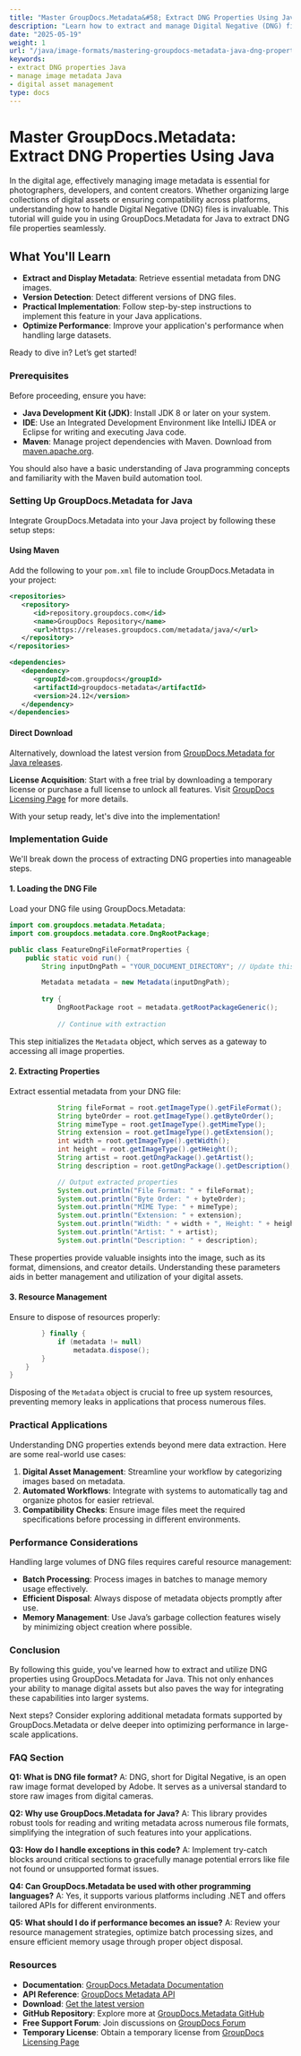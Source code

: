 ```yaml
---
title: "Master GroupDocs.Metadata&#58; Extract DNG Properties Using Java"
description: "Learn how to extract and manage Digital Negative (DNG) file properties using GroupDocs.Metadata for Java. Perfect for photographers, developers, and content creators."
date: "2025-05-19"
weight: 1
url: "/java/image-formats/mastering-groupdocs-metadata-java-dng-properties-extraction/"
keywords:
- extract DNG properties Java
- manage image metadata Java
- digital asset management
type: docs
---
```

# Master GroupDocs.Metadata: Extract DNG Properties Using Java

In the digital age, effectively managing image metadata is essential for photographers, developers, and content creators. Whether organizing large collections of digital assets or ensuring compatibility across platforms, understanding how to handle Digital Negative (DNG) files is invaluable. This tutorial will guide you in using GroupDocs.Metadata for Java to extract DNG file properties seamlessly.

## What You'll Learn

- **Extract and Display Metadata**: Retrieve essential metadata from DNG images.
- **Version Detection**: Detect different versions of DNG files.
- **Practical Implementation**: Follow step-by-step instructions to implement this feature in your Java applications.
- **Optimize Performance**: Improve your application's performance when handling large datasets.

Ready to dive in? Let’s get started!

### Prerequisites

Before proceeding, ensure you have:

- **Java Development Kit (JDK)**: Install JDK 8 or later on your system.
- **IDE**: Use an Integrated Development Environment like IntelliJ IDEA or Eclipse for writing and executing Java code.
- **Maven**: Manage project dependencies with Maven. Download from [maven.apache.org](https://maven.apache.org/).

You should also have a basic understanding of Java programming concepts and familiarity with the Maven build automation tool.

### Setting Up GroupDocs.Metadata for Java

Integrate GroupDocs.Metadata into your Java project by following these setup steps:

#### Using Maven
Add the following to your `pom.xml` file to include GroupDocs.Metadata in your project:

```xml
<repositories>
   <repository>
      <id>repository.groupdocs.com</id>
      <name>GroupDocs Repository</name>
      <url>https://releases.groupdocs.com/metadata/java/</url>
   </repository>
</repositories>

<dependencies>
   <dependency>
      <groupId>com.groupdocs</groupId>
      <artifactId>groupdocs-metadata</artifactId>
      <version>24.12</version>
   </dependency>
</dependencies>
```

#### Direct Download
Alternatively, download the latest version from [GroupDocs.Metadata for Java releases](https://releases.groupdocs.com/metadata/java/).

**License Acquisition**: Start with a free trial by downloading a temporary license or purchase a full license to unlock all features. Visit [GroupDocs Licensing Page](https://purchase.groupdocs.com/temporary-license) for more details.

With your setup ready, let's dive into the implementation!

### Implementation Guide

We'll break down the process of extracting DNG properties into manageable steps.

#### 1. Loading the DNG File
Load your DNG file using GroupDocs.Metadata:

```java
import com.groupdocs.metadata.Metadata;
import com.groupdocs.metadata.core.DngRootPackage;

public class FeatureDngFileFormatProperties {
    public static void run() {
        String inputDngPath = "YOUR_DOCUMENT_DIRECTORY"; // Update this path

        Metadata metadata = new Metadata(inputDngPath);
        
        try {
            DngRootPackage root = metadata.getRootPackageGeneric();
            
            // Continue with extraction
```

This step initializes the `Metadata` object, which serves as a gateway to accessing all image properties.

#### 2. Extracting Properties
Extract essential metadata from your DNG file:

```java
            String fileFormat = root.getImageType().getFileFormat();
            String byteOrder = root.getImageType().getByteOrder();
            String mimeType = root.getImageType().getMimeType();
            String extension = root.getImageType().getExtension();
            int width = root.getImageType().getWidth();
            int height = root.getImageType().getHeight();
            String artist = root.getDngPackage().getArtist();
            String description = root.getDngPackage().getDescription();

            // Output extracted properties
            System.out.println("File Format: " + fileFormat);
            System.out.println("Byte Order: " + byteOrder);
            System.out.println("MIME Type: " + mimeType);
            System.out.println("Extension: " + extension);
            System.out.println("Width: " + width + ", Height: " + height);
            System.out.println("Artist: " + artist);
            System.out.println("Description: " + description);
```

These properties provide valuable insights into the image, such as its format, dimensions, and creator details. Understanding these parameters aids in better management and utilization of your digital assets.

#### 3. Resource Management
Ensure to dispose of resources properly:

```java
        } finally {
            if (metadata != null) 
                metadata.dispose();
        }
    }
}
```

Disposing of the `Metadata` object is crucial to free up system resources, preventing memory leaks in applications that process numerous files.

### Practical Applications

Understanding DNG properties extends beyond mere data extraction. Here are some real-world use cases:

1. **Digital Asset Management**: Streamline your workflow by categorizing images based on metadata.
2. **Automated Workflows**: Integrate with systems to automatically tag and organize photos for easier retrieval.
3. **Compatibility Checks**: Ensure image files meet the required specifications before processing in different environments.

### Performance Considerations

Handling large volumes of DNG files requires careful resource management:

- **Batch Processing**: Process images in batches to manage memory usage effectively.
- **Efficient Disposal**: Always dispose of metadata objects promptly after use.
- **Memory Management**: Use Java’s garbage collection features wisely by minimizing object creation where possible.

### Conclusion

By following this guide, you've learned how to extract and utilize DNG properties using GroupDocs.Metadata for Java. This not only enhances your ability to manage digital assets but also paves the way for integrating these capabilities into larger systems.

Next steps? Consider exploring additional metadata formats supported by GroupDocs.Metadata or delve deeper into optimizing performance in large-scale applications.

### FAQ Section

**Q1: What is DNG file format?**
A: DNG, short for Digital Negative, is an open raw image format developed by Adobe. It serves as a universal standard to store raw images from digital cameras.

**Q2: Why use GroupDocs.Metadata for Java?**
A: This library provides robust tools for reading and writing metadata across numerous file formats, simplifying the integration of such features into your applications.

**Q3: How do I handle exceptions in this code?**
A: Implement try-catch blocks around critical sections to gracefully manage potential errors like file not found or unsupported format issues.

**Q4: Can GroupDocs.Metadata be used with other programming languages?**
A: Yes, it supports various platforms including .NET and offers tailored APIs for different environments.

**Q5: What should I do if performance becomes an issue?**
A: Review your resource management strategies, optimize batch processing sizes, and ensure efficient memory usage through proper object disposal.

### Resources
- **Documentation**: [GroupDocs.Metadata Documentation](https://docs.groupdocs.com/metadata/java/)
- **API Reference**: [GroupDocs Metadata API](https://reference.groupdocs.com/metadata/java/)
- **Download**: [Get the latest version](https://releases.groupdocs.com/metadata/java/)
- **GitHub Repository**: Explore more at [GroupDocs.Metadata GitHub](https://github.com/groupdocs-metadata/GroupDocs.Metadata-for-Java)
- **Free Support Forum**: Join discussions on [GroupDocs Forum](https://forum.groupdocs.com/c/metadata/)
- **Temporary License**: Obtain a temporary license from [GroupDocs Licensing Page](https://purchase.groupdocs.com/temporary-license)

